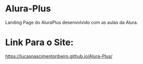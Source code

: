 # Alura-Plus
Landing Page do AluraPlus desenvolvido com as aulas da Alura.

# Link Para o Site:
https://lucasnascimentoribeiro.github.io/Alura-Plus/
